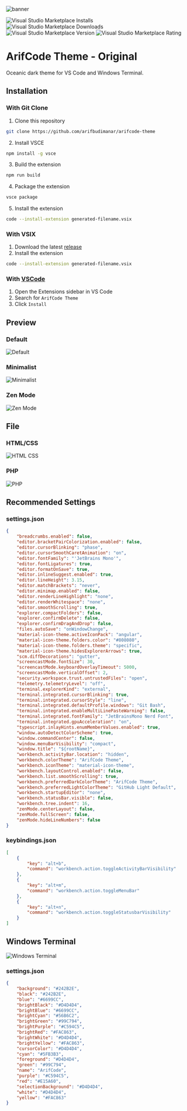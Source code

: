 ![banner](images/banner.png)

![Visual Studio Marketplace Installs](https://img.shields.io/visual-studio-marketplace/i/arifbudimanar.arifcode-theme?style=for-the-badge)
![Visual Studio Marketplace Downloads](https://img.shields.io/visual-studio-marketplace/d/arifbudimanar.arifcode-theme?style=for-the-badge)
![Visual Studio Marketplace Version](https://img.shields.io/visual-studio-marketplace/v/arifbudimanar.arifcode-theme?style=for-the-badge)
![Visual Studio Marketplace Rating](https://img.shields.io/visual-studio-marketplace/r/arifbudimanar.arifcode-theme?style=for-the-badge)

# ArifCode Theme - Original
Oceanic dark theme for VS Code and Windows Terminal.

## Installation
### With Git Clone
1. Clone this repository
```bash
git clone https://github.com/arifbudimanar/arifcode-theme
```

2. Install VSCE
```bash
npm install -g vsce
```

3. Build the extension
```bash
npm run build
```

4. Package the extension
```bash
vsce package
```

5. Install the extension

```bash
code --install-extension generated-filename.vsix
```
### With VSIX
1. Download the latest [release](https://github.com/arifbudimanar/arifcode-theme/releases)
2. Install the extension
```bash
code --install-extension generated-filename.vsix
```
### With [VSCode](https://marketplace.visualstudio.com/items?itemName=arifbudimanar.arifcode-theme)
1. Open the Extensions sidebar in VS Code
2. Search for `ArifCode Theme`
3. Click `Install`

## Preview
### Default
![Default](images/default.png)
### Minimalist
![Minimalist](images/minimalist.png)
### Zen Mode
![Zen Mode](images/zenmode.png)

## File
### HTML/CSS
![HTML CSS](images/htmlcss.png)
### PHP
![PHP](images/php.png)

## Recommended Settings
### settings.json
```json
{
	"breadcrumbs.enabled": false,
	"editor.bracketPairColorization.enabled": false,
	"editor.cursorBlinking": "phase",
	"editor.cursorSmoothCaretAnimation": "on",
	"editor.fontFamily": "'JetBrains Mono'",
	"editor.fontLigatures": true,
	"editor.formatOnSave": true,
	"editor.inlineSuggest.enabled": true,
	"editor.lineHeight": 3.15,
	"editor.matchBrackets": "never",
	"editor.minimap.enabled": false,
	"editor.renderLineHighlight": "none",
	"editor.renderWhitespace": "none",
	"editor.smoothScrolling": true,
	"explorer.compactFolders": false,
	"explorer.confirmDelete": false,
	"explorer.confirmDragAndDrop": false,
	"files.autoSave": "onWindowChange",
	"material-icon-theme.activeIconPack": "angular",
	"material-icon-theme.folders.color": "#808080",
	"material-icon-theme.folders.theme": "specific",
	"material-icon-theme.hidesExplorerArrows": true,
	"scm.diffDecorations": "gutter",
	"screencastMode.fontSize": 30,
	"screencastMode.keyboardOverlayTimeout": 5000,
	"screencastMode.verticalOffset": 2,
	"security.workspace.trust.untrustedFiles": "open",
	"telemetry.telemetryLevel": "off",
	"terminal.explorerKind": "external",
	"terminal.integrated.cursorBlinking": true,
	"terminal.integrated.cursorStyle": "line",
	"terminal.integrated.defaultProfile.windows": "Git Bash",
	"terminal.integrated.enableMultiLinePasteWarning": false,
	"terminal.integrated.fontFamily": "JetBrainsMono Nerd Font",
	"terminal.integrated.gpuAcceleration": "on",
	"typescript.inlayHints.enumMemberValues.enabled": true,
	"window.autoDetectColorScheme": true,
	"window.commandCenter": false,
	"window.menuBarVisibility": "compact",
	"window.title": "${rootName}",
	"workbench.activityBar.location": "hidden",
	"workbench.colorTheme": "ArifCode Theme",
	"workbench.iconTheme": "material-icon-theme",
	"workbench.layoutControl.enabled": false,
	"workbench.list.smoothScrolling": true,
	"workbench.preferredDarkColorTheme": "ArifCode Theme",
	"workbench.preferredLightColorTheme": "GitHub Light Default",
	"workbench.startupEditor": "none",
	"workbench.statusBar.visible": false,
	"workbench.tree.indent": 16,
	"zenMode.centerLayout": false,
	"zenMode.fullScreen": false,
	"zenMode.hideLineNumbers": false
}
```

### keybindings.json
```json
[
    {
        "key": "alt+b",
        "command": "workbench.action.toggleActivityBarVisibility"
    },
    {
        "key": "alt+m",
        "command": "workbench.action.toggleMenuBar"
    },
    {
        "key": "alt+n",
        "command": "workbench.action.toggleStatusbarVisibility"
    }
]
```

## Windows Terminal
![Windows Terminal](images/windowsterminal.png)
### settings.json
```json
{
    "background": "#242B2E",
    "black": "#242B2E",
    "blue": "#6699CC",
    "brightBlack": "#D4D4D4",
    "brightBlue": "#6699CC",
    "brightCyan": "#56B6C2",
    "brightGreen": "#99C794",
    "brightPurple": "#C594C5",
    "brightRed": "#FAC863",
    "brightWhite": "#D4D4D4",
    "brightYellow": "#FAC863",
    "cursorColor": "#D4D4D4",
    "cyan": "#5FB3B3",
    "foreground": "#D4D4D4",
    "green": "#99C794",
    "name": "ArifCode",
    "purple": "#C594C5",
    "red": "#E15A60",
    "selectionBackground": "#D4D4D4",
    "white": "#D4D4D4",
    "yellow": "#FAC863"
}

```